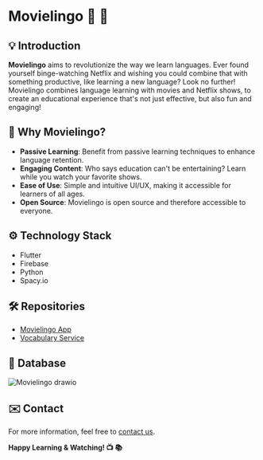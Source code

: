 # Movielingo :movie_camera: :book:

## :bulb: Introduction

**Movielingo** aims to revolutionize the way we learn languages. Ever found yourself binge-watching Netflix and wishing you could combine that with something productive, like learning a new language? Look no further! Movielingo combines language learning with movies and Netflix shows, to create an educational experience that's not just effective, but also fun and engaging!

## :dart: Why Movielingo?

* **Passive Learning**: Benefit from passive learning techniques to enhance language retention.
* **Engaging Content**: Who says education can't be entertaining? Learn while you watch your favorite shows.
* **Ease of Use**: Simple and intuitive UI/UX, making it accessible for learners of all ages.
* **Open Source**: Movielingo is open source and therefore accessible to everyone.

## :gear: Technology Stack

* Flutter
* Firebase
* Python
* Spacy.io

## 🛠️ Repositories
- [Movielingo App](https://github.com/Movielingo/movielingo_app)
- [Vocabulary Service](https://github.com/Movielingo/VocabularyService)

## 💾 Database
![Movielingo drawio](https://github.com/Movielingo/.github/assets/50672977/d923e893-7a94-4159-a636-461f8ad8c74c)


## :envelope: Contact

For more information, feel free to [contact us](mailto:constantin.unterkofler@code.berlin).

**Happy Learning & Watching! :tv: :books:**

